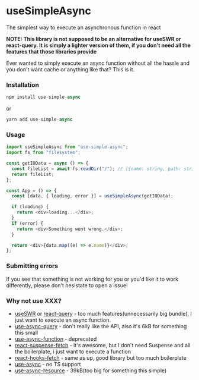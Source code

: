 # useSimpleAsync

The simplest way to execute an asynchronous function in react

**NOTE: This library is not supposed to be an alternative for useSWR or react-query. It is simply a lighter version of them, if you don't need all the features that those libraries provide**

Ever wanted to simply execute an async function without all the hassle and you don't want cache or anything like that? This is it.

### Installation

```ts
npm install use-simple-async
```

or

```ts
yarn add use-simple-async
```

### Usage

```ts
import useSimpleAsync from "use-simple-async";
import fs from "filesystem";

const getIOData = async () => {
  const fileList = await fs.readDir("/"); // [{name: string, path: string}]
  return fileList;
};

const App = () => {
  const [data, { loading, error }] = useSimpleAsync(getIOData);

  if (loading) {
    return <div>loading...</div>;
  }
  if (error) {
    return <div>Something went wrong.</div>;
  }

  return <div>{data.map((e) => e.name)}</div>;
};
```

### Submitting errors

If you see that something is not working for you or you'd like it to work differently, please don't hesistate to open a issue!

### Why not use XXX?

- [useSWR](https://swr.vercel.app/) or [react-query](https://www.npmjs.com/package/react-query) - too much features(unnecessarily big bundle), I just want to execute an async function.
- [use-async-query](https://www.npmjs.com/package/use-async-query) - don't really like the API, also it's 6kB for something this small
- [use-async-function](https://www.npmjs.com/package/use-async-function) - deprecated
- [react-suspense-fetch](https://github.com/dai-shi/react-suspense-fetch) - it's awesome, but I don't need Suspense and all the boilerplate, i just want to execute a function
- [react-hooks-fetch](https://github.com/dai-shi/react-hooks-fetch) - same as up, good library but too much boilerplate
- [use-async](https://www.npmjs.com/package/use-async) - no TS support
- [use-async-resource](https://www.npmjs.com/package/use-async-resource) - 39kB(too big for something this simple)
